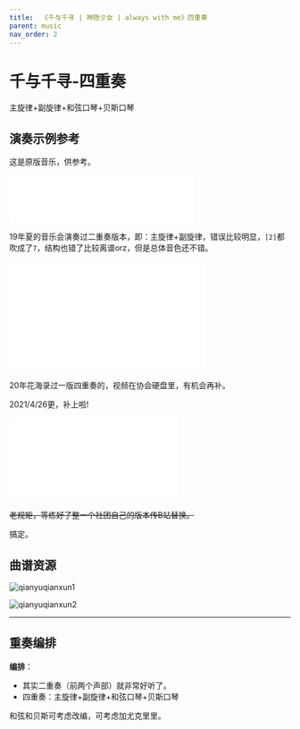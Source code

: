 ```yaml
---
title:  《千与千寻 | 神隐少女 | always with me》四重奏
parent: music
nav_order: 2
---
```


# 千与千寻-四重奏
主旋律+副旋律+和弦口琴+贝斯口琴

## 演奏示例参考

这是原版音乐，供参考。

<iframe frameborder="no" border="0" marginwidth="0" marginheight="0" width=330 height=86 src="//music.163.com/outchain/player?type=2&id=443860&auto=0&height=66"></iframe>

19年夏的音乐会演奏过二重奏版本，即：主旋律+副旋律，错误比较明显，`[2]`都吹成了`7`，结构也错了比较离谱orz，但是总体音色还不错。

<iframe height=198     width=352 src="//player.bilibili.com/player.html?aid=54164347&bvid=BV1F4411p7Xw&cid=94751739&page=1" scrolling="no" border="0" frameborder="no" framespacing="0" allowfullscreen="true"> </iframe>

20年花海录过一版四重奏的，视频在协会硬盘里，有机会再补。

2021/4/26更，补上啦!

<iframe src="//player.bilibili.com/player.html?aid=802605008&bvid=BV1Ay4y147b6&cid=322148493&page=1" scrolling="no" border="0" frameborder="no" framespacing="0" allowfullscreen="true"> </iframe>



~~老规矩，等练好了整一个社团自己的版本传B站替换。~~

搞定。




## 曲谱资源

![qianyuqianxun1](https://cdn.jsdelivr.net/gh/lei-wei/pic_bed/img/qianyuqianxun1.jpg)



![qianyuqianxun2](https://cdn.jsdelivr.net/gh/lei-wei/pic_bed/img/qianyuqianxun2.jpg)




---

## 重奏编排

**编排**：
- 其实二重奏（前两个声部）就非常好听了。
- 四重奏：主旋律+副旋律+和弦口琴+贝斯口琴

和弦和贝斯可考虑改编，可考虑加尤克里里。

